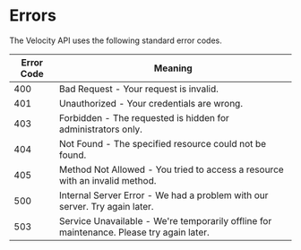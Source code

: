 # Errors

The Velocity API uses the following standard error codes.

Error Code | Meaning
---------- | -------
400 | Bad Request - Your request is invalid.
401 | Unauthorized - Your credentials are wrong.
403 | Forbidden - The requested is hidden for administrators only.
404 | Not Found - The specified resource could not be found.
405 | Method Not Allowed - You tried to access a resource with an invalid method.
500 | Internal Server Error - We had a problem with our server. Try again later.
503 | Service Unavailable - We're temporarily offline for maintenance. Please try again later.
